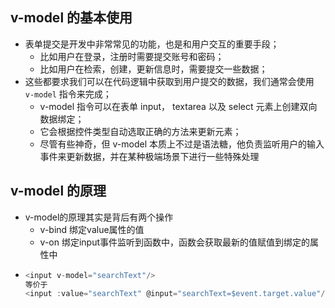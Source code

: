 ## v-model 的基本使用
- 表单提交是开发中非常常见的功能，也是和用户交互的重要手段；
  - 比如用户在登录，注册时需要提交账号和密码；
  - 比如用户在检索，创建，更新信息时，需要提交一些数据；
- 这些都要求我们可以在代码逻辑中获取到用户提交的数据，我们通常会使用 `v-model` 指令来完成；
  - v-model 指令可以在表单 input， textarea 以及 select 元素上创建双向数据绑定；
  - 它会根据控件类型自动选取正确的方法来更新元素；
  - 尽管有些神奇，但 v-model 本质上不过是语法糖，他负责监听用户的输入事件来更新数据，并在某种极端场景下进行一些特殊处理

## v-model 的原理
+ v-model的原理其实是背后有两个操作
  + v-bind 绑定value属性的值
  + v-on 绑定input事件监听到函数中，函数会获取最新的值赋值到绑定的属性中
+ 
    ```javascript
    <input v-model="searchText"/>
    等价于
    <input :value="searchText" @input="searchText=$event.target.value"/>
    ```